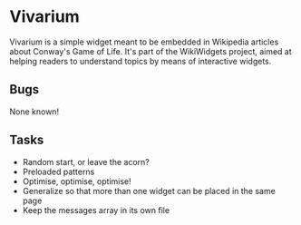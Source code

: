 Vivarium
========

Vivarium is a simple widget meant to be embedded in Wikipedia articles about Conway's Game of Life. It's part of the WikiWidgets project, aimed at helping readers to understand topics by means of interactive widgets.

Bugs
----
None known!

Tasks
-----
* Random start, or leave the acorn?
* Preloaded patterns
* Optimise, optimise, optimise!
* Generalize so that more than one widget can be placed in the same page
* Keep the messages array in its own file